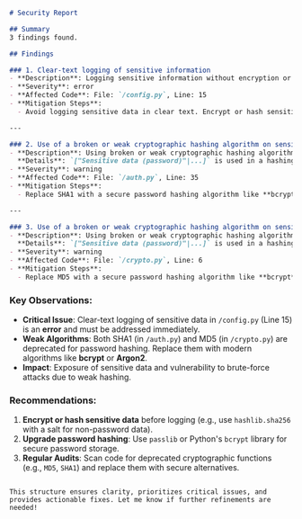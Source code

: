 ```markdown
# Security Report

## Summary
3 findings found.

## Findings

### 1. Clear-text logging of sensitive information
- **Description**: Logging sensitive information without encryption or hashing can expose it to an attacker.
- **Severity**: error
- **Affected Code**: File: `/config.py`, Line: 15
- **Mitigation Steps**:
  - Avoid logging sensitive data in clear text. Encrypt or hash sensitive information before logging.

---

### 2. Use of a broken or weak cryptographic hashing algorithm on sensitive data
- **Description**: Using broken or weak cryptographic hashing algorithms can compromise security.  
  **Details**: `["Sensitive data (password)"|...]` is used in a hashing algorithm (SHA1) that is insecure for password hashing, since it is not computationally expensive.
- **Severity**: warning
- **Affected Code**: File: `/auth.py`, Line: 35
- **Mitigation Steps**:
  - Replace SHA1 with a secure password hashing algorithm like **bcrypt**, **scrypt**, or **Argon2**.

---

### 3. Use of a broken or weak cryptographic hashing algorithm on sensitive data
- **Description**: Using broken or weak cryptographic hashing algorithms can compromise security.  
  **Details**: `["Sensitive data (password)"|...]` is used in a hashing algorithm (MD5) that is insecure for password hashing, since it is not computationally expensive.
- **Severity**: warning
- **Affected Code**: File: `/crypto.py`, Line: 6
- **Mitigation Steps**:
  - Replace MD5 with a secure password hashing algorithm like **bcrypt**, **scrypt**, or **Argon2**.
```

### Key Observations:
- **Critical Issue**: Clear-text logging of sensitive data in `/config.py` (Line 15) is an **error** and must be addressed immediately.
- **Weak Algorithms**: Both SHA1 (in `/auth.py`) and MD5 (in `/crypto.py`) are deprecated for password hashing. Replace them with modern algorithms like **bcrypt** or **Argon2**.
- **Impact**: Exposure of sensitive data and vulnerability to brute-force attacks due to weak hashing.

### Recommendations:
1. **Encrypt or hash sensitive data** before logging (e.g., use `hashlib.sha256` with a salt for non-password data).
2. **Upgrade password hashing**: Use `passlib` or Python's `bcrypt` library for secure password storage.
3. **Regular Audits**: Scan code for deprecated cryptographic functions (e.g., `MD5`, `SHA1`) and replace them with secure alternatives.
``` 

This structure ensures clarity, prioritizes critical issues, and provides actionable fixes. Let me know if further refinements are needed!